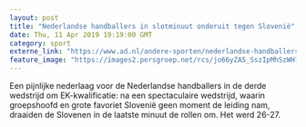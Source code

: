 ```yaml
---
layout: post
title: "Nederlandse handballers in slotminuut onderuit tegen Slovenië"
date: Thu, 11 Apr 2019 19:19:00 GMT
category: sport
externe_link: "https://www.ad.nl/andere-sporten/nederlandse-handballers-in-slotminuut-onderuit-tegen-slovenie~a6396b7f/"
feature_image: "https://images2.persgroep.net/rcs/jo66yZA5_SszIpMhSzWH7Q9-PXI/diocontent/145330834/_fitwidth/400/?appId=21791a8992982cd8da851550a453bd7f&quality=0.7"
---
```


Een pijnlijke nederlaag voor de Nederlandse handballers in de derde wedstrijd om EK-kwalificatie: na een spectaculaire wedstrijd, waarin groepshoofd en grote favoriet Slovenië geen moment de leiding nam, draaiden de Slovenen in de laatste minuut de rollen om. Het werd 26-27.
